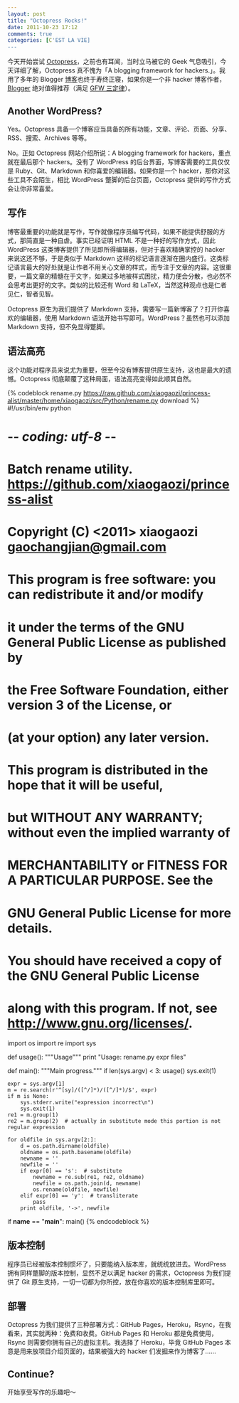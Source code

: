 ```yaml
---
layout: post
title: "Octopress Rocks!"
date: 2011-10-23 17:12
comments: true
categories: [C'EST LA VIE]
---
```


今天开始尝试 [Octopress](http://octopress.org/)，之前也有耳闻，当时立马被它的 Geek 气息吸引，今天详细了解，Octopress 真不愧为「A blogging framework for hackers.」。我用了多年的 Blogger [博客](http://xiaogaozi.blogspot.com)也终于寿终正寝，如果你是一个非 hacker 博客作者，[Blogger](http://www.blogger.com/) 绝对值得推荐（满足 [GFW 三定律](http://www.dbanotes.net/review/gfw_rule.html)）。

## Another WordPress? ##

Yes。Octopress 具备一个博客应当具备的所有功能，文章、评论、页面、分享、RSS、搜索、Archives 等等。

No。正如 Octopress 网站介绍所说：A blogging framework for hackers，重点就在最后那个 hackers。没有了 WordPress 的后台界面，写博客需要的工具仅仅是 Ruby、Git、Markdown 和你喜爱的编辑器。如果你是一个 hacker，那你对这些工具不会陌生，相比 WordPress 蹩脚的后台页面，Octopress 提供的写作方式会让你非常喜爱。

## 写作 ##

博客最重要的功能就是写作，写作就像程序员编写代码，如果不能提供舒服的方式，那简直是一种自虐。事实已经证明 HTML 不是一种好的写作方式，因此 WordPress 这类博客提供了所见即所得编辑器，但对于喜欢精确掌控的 hacker 来说这还不够，于是类似于 Markdown 这样的标记语言逐渐在圈内盛行。这类标记语言最大的好处就是让作者不用关心文章的样式，而专注于文章的内容。这很重要，一篇文章的精髓在于文字，如果过多地被样式困扰，精力便会分散，也必然不会思考出更好的文字。类似的比较还有 Word 和 LaTeX，当然这种观点也是仁者见仁，智者见智。

Octopress 原生为我们提供了 Markdown 支持，需要写一篇新博客了？打开你喜欢的编辑器，使用 Markdown 语法开始书写即可。WordPress？虽然也可以添加 Markdown 支持，但不免显得蹩脚。

## 语法高亮 ##

这个功能对程序员来说尤为重要，但至今没有博客提供原生支持，这也是最大的遗憾。Octopress 彻底颠覆了这种局面，语法高亮变得如此顺其自然。

{% codeblock rename.py https://raw.github.com/xiaogaozi/princess-alist/master/home/xiaogaozi/src/Python/rename.py download %}
#!/usr/bin/env python
# -*- coding: utf-8 -*-

# Batch rename utility. <https://github.com/xiaogaozi/princess-alist>
# Copyright (C) <2011>  xiaogaozi <gaochangjian@gmail.com>
# 
# This program is free software: you can redistribute it and/or modify
# it under the terms of the GNU General Public License as published by
# the Free Software Foundation, either version 3 of the License, or
# (at your option) any later version.
# 
# This program is distributed in the hope that it will be useful,
# but WITHOUT ANY WARRANTY; without even the implied warranty of
# MERCHANTABILITY or FITNESS FOR A PARTICULAR PURPOSE.  See the
# GNU General Public License for more details.
# 
# You should have received a copy of the GNU General Public License
# along with this program.  If not, see <http://www.gnu.org/licenses/>.

import os
import re
import sys

def usage():
    """Usage"""
    print "Usage: rename.py expr files"

def main():
    """Main progress."""
    if len(sys.argv) < 3:
        usage()
        sys.exit(1)

    expr = sys.argv[1]
    m = re.search(r'^[sy]/([^/]*)/([^/]*)/$', expr)
    if m is None:
        sys.stderr.write("expression incorrect\n")
        sys.exit(1)
    re1 = m.group(1)
    re2 = m.group(2)  # actually in substitute mode this portion is not regular expression

    for oldfile in sys.argv[2:]:
        d = os.path.dirname(oldfile)
        oldname = os.path.basename(oldfile)
        newname = ''
        newfile = ''
        if expr[0] == 's':  # substitute
            newname = re.sub(re1, re2, oldname)
            newfile = os.path.join(d, newname)
            os.rename(oldfile, newfile)
        elif expr[0] == 'y':  # transliterate
            pass
        print oldfile, '->', newfile

if __name__ == "__main__":
    main()
{% endcodeblock %}

## 版本控制 ##

程序员已经被版本控制惯坏了，只要能纳入版本库，就统统放进去。WordPress 拥有同样蹩脚的版本控制，显然不足以满足 hacker 的需求，Octopress 为我们提供了 Git 原生支持，一切一切都为你所控，放在你喜欢的版本控制库里即可。

## 部署 ##

Octopress 为我们提供了三种部署方式：GitHub Pages，Heroku，Rsync，在我看来，其实就两种：免费和收费。GitHub Pages 和 Heroku 都是免费使用，Rsync 则需要你拥有自己的虚拟主机。我选择了 Heroku，毕竟 GitHub Pages 本意是用来放项目介绍页面的，结果被强大的 hacker 们发掘来作为博客了……

## Continue? ##

开始享受写作的乐趣吧～
